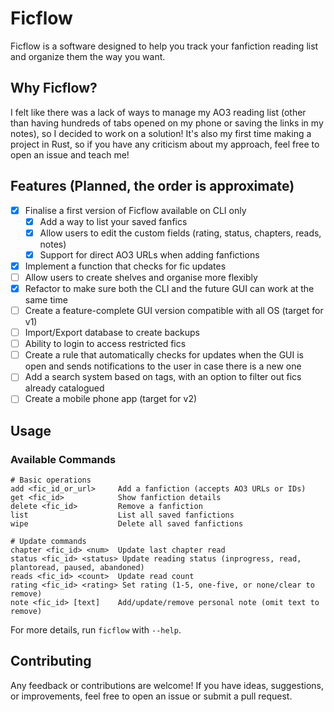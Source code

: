 # Ficflow

Ficflow is a software designed to help you track your fanfiction reading list and organize them the way you want.

## Why Ficflow?

I felt like there was a lack of ways to manage my AO3 reading list (other than having hundreds of tabs opened on my phone or saving the links in my notes), so I decided to work on a solution! It's also my first time making a project in Rust, so if you have any criticism about my approach, feel free to open an issue and teach me!

## Features (Planned, the order is approximate)

- [x] Finalise a first version of Ficflow available on CLI only
    - [x] Add a way to list your saved fanfics
    - [x] Allow users to edit the custom fields (rating, status, chapters, reads, notes)
    - [x] Support for direct AO3 URLs when adding fanfictions
- [x] Implement a function that checks for fic updates
- [ ] Allow users to create shelves and organise more flexibly
- [x] Refactor to make sure both the CLI and the future GUI can work at the same time
- [ ] Create a feature-complete GUI version compatible with all OS (target for v1)
- [ ] Import/Export database to create backups
- [ ] Ability to login to access restricted fics
- [ ] Create a rule that automatically checks for updates when the GUI is open and sends notifications to the user in case there is a new one
- [ ] Add a search system based on tags, with an option to filter out fics already catalogued
- [ ] Create a mobile phone app (target for v2)

## Usage

### Available Commands

```
# Basic operations
add <fic_id_or_url>     Add a fanfiction (accepts AO3 URLs or IDs)
get <fic_id>            Show fanfiction details
delete <fic_id>         Remove a fanfiction
list                    List all saved fanfictions
wipe                    Delete all saved fanfictions

# Update commands
chapter <fic_id> <num>  Update last chapter read
status <fic_id> <status> Update reading status (inprogress, read, plantoread, paused, abandoned)
reads <fic_id> <count>  Update read count
rating <fic_id> <rating> Set rating (1-5, one-five, or none/clear to remove)
note <fic_id> [text]    Add/update/remove personal note (omit text to remove)
```

For more details, run `ficflow` with `--help`.

## Contributing

Any feedback or contributions are welcome! If you have ideas, suggestions, or improvements, feel free to open an issue or submit a pull request.

